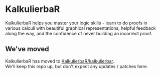 # KalkulierbaR

KalkulierbaR helps you master your logic skills - learn to do proofs in various calculi with beautiful graphical representations, helpful feedback along the way, and the confidence of never building an incorrect proof.

## We've moved

KalkulierbaR has moved to [KalkulierbaR/kalkulierbar](https://github.com/kalkulierbar/kalkulierbar).  
We'll keep this repo up, but don't expect any updates / patches here.

